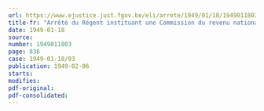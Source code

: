 ```yaml
---
url: https://www.ejustice.just.fgov.be/eli/arrete/1949/01/18/1949011803/justel
title-fr: "Arrêté du Régent instituant une Commission du revenu national (abrogé par AR 19-09-1956, art. 12)"
date: 1949-01-18
source:
number: 1949011803
page: 836
case: 1949-01-18/03
publication: 1949-02-06
starts:
modifies:
pdf-original:
pdf-consolidated:
---
```


